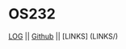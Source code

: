 # OS232

[LOG](TXT/mylog.txt) || [Github](https://github.com/Rachel-sustainabletech/os232/) || [LINKS] (LINKS/)

<br>